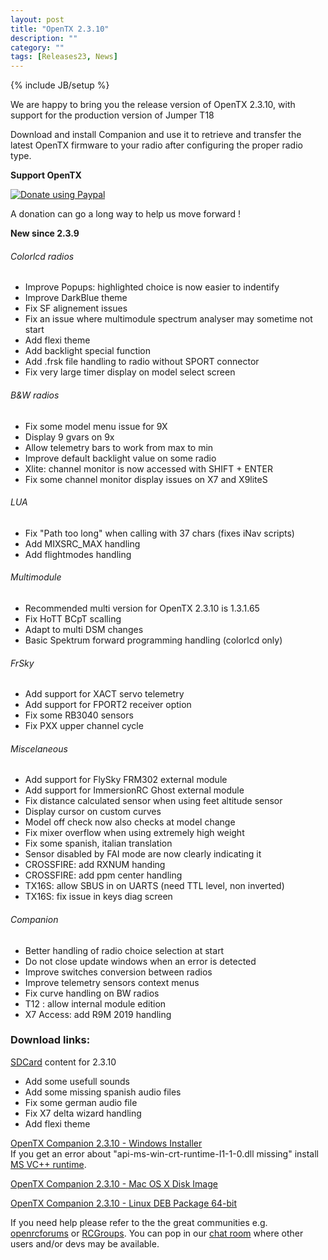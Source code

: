 ```yaml
---
layout: post
title: "OpenTX 2.3.10"
description: ""
category: ""
tags: [Releases23, News]
---
```

{% include JB/setup %}

We are happy to bring you the release version of OpenTX 2.3.10, with support for the production version of Jumper T18

Download and install Companion and use it to retrieve and transfer the latest OpenTX firmware to your radio after configuring the proper radio type.

**Support OpenTX**

<a href="https://www.paypal.com/cgi-bin/webscr?cmd=_s-xclick&amp;hosted_button_id=DJ9MASSKVW8WN" rel="nofollow"><img src="https://camo.githubusercontent.com/11b2f47d7b4af17ef3a803f57c37de3ac82ac039/68747470733a2f2f696d672e736869656c64732e696f2f62616467652f70617970616c2d646f6e6174652d79656c6c6f772e737667" alt="Donate using Paypal" data-canonical-src="https://img.shields.io/badge/paypal-donate-yellow.svg" style="max-width:100%;"></a>

A donation can go a long way to help us move forward !

**New since 2.3.9**

###### Colorlcd radios
- Improve Popups: highlighted choice is now easier to indentify
- Improve DarkBlue theme
- Fix SF alignement issues
- Fix an issue where multimodule spectrum analyser may sometime not start
- Add flexi theme
- Add backlight special function
- Add .frsk file handling to radio without SPORT connector
- Fix very large timer display on model select screen

###### B&W radios
- Fix some model menu issue for 9X
- Display 9 gvars on 9x
- Allow telemetry bars to work from max to min
- Improve default backlight value on some radio
- Xlite: channel monitor is now accessed with SHIFT + ENTER
- Fix some channel monitor display issues on X7 and X9liteS

###### LUA
- Fix "Path too long" when calling with 37 chars (fixes iNav scripts)
- Add MIXSRC_MAX handling
- Add flightmodes handling

###### Multimodule
- Recommended multi version for OpenTX 2.3.10 is 1.3.1.65
- Fix HoTT BCpT scalling
- Adapt to multi DSM changes
- Basic Spektrum forward programming handling (colorlcd only)

###### FrSky
- Add support for XACT servo telemetry
- Add support for FPORT2 receiver option
- Fix some RB3040 sensors
- Fix PXX upper channel cycle

###### Miscelaneous
- Add support for FlySky FRM302 external module
- Add support for ImmersionRC Ghost external module
- Fix distance calculated sensor when using feet altitude sensor
- Display cursor on custom curves
- Model off check now also checks at model change
- Fix mixer overflow when using extremely high weight
- Fix some spanish, italian translation
- Sensor disabled by FAI mode are now clearly indicating it
- CROSSFIRE: add RXNUM handing
- CROSSFIRE: add ppm center handling
- TX16S: allow SBUS in on UARTS (need TTL level, non inverted)
- TX16S: fix issue in keys diag screen

###### Companion
- Better handling of radio choice selection at start
- Do not close update windows when an error is detected
- Improve switches conversion between radios
- Improve telemetry sensors context menus
- Fix curve handling on BW radios
- T12 : allow internal module edition
- X7 Access: add R9M 2019 handling

### Download links:

[SDCard](http://downloads.open-tx.org/2.3/release/sdcard/) content for 2.3.10
- Add some usefull sounds
- Add some missing spanish audio files
- Fix some german audio file
- Fix X7 delta wizard handling
- Add flexi theme

[OpenTX Companion 2.3.10  - Windows Installer](https://downloads.open-tx.org/2.3/release/companion/windows/companion-windows-2.3.10.exe)  
If you get an error about "api-ms-win-crt-runtime-I1-1-0.dll missing" install [MS VC++ runtime](https://support.microsoft.com/en-us/help/2999226/update-for-universal-c-runtime-in-windows).

[OpenTX Companion 2.3.10  - Mac OS X Disk Image](https://downloads.open-tx.org/2.3/release/companion/macosx/opentx-companion-2.3.10.dmg)

[OpenTX Companion 2.3.10  - Linux DEB Package 64-bit](https://downloads.open-tx.org/2.3/release/companion/linux/companion23_2.3.10_amd64.deb)

If you need help please refer to the the great communities e.g. [openrcforums](http://openrcforums.com/forum/viewforum.php?f=45) or [RCGroups](https://www.rcgroups.com/forums/showthread.php?3395177-Official-OpenTX-version-2-3-Discussion-Thread). You can pop in our [chat room](https://discord.gg/CZCwVx2) where other users and/or devs may be available.
